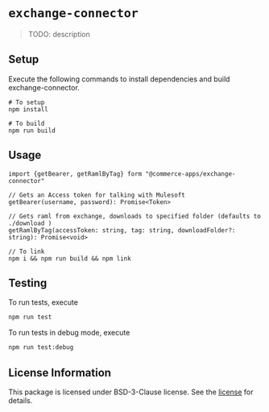 # `exchange-connector`

> TODO: description

## Setup

Execute the following commands to install dependencies and build exchange-connector.

    # To setup
    npm install

    # To build
    npm run build

## Usage

```
import {getBearer, getRamlByTag} form "@commerce-apps/exchange-connector"

// Gets an Access token for talking with Mulesoft
getBearer(username, password): Promise<Token>

// Gets raml from exchange, downloads to specified folder (defaults to ./download )
getRamlByTag(accessToken: string, tag: string, downloadFolder?: string): Promise<void> 

// To link
npm i && npm run build && npm link

```

## Testing

To run tests, execute
```bash
npm run test
```
To run tests in debug mode, execute
```bash
npm run test:debug
```

## License Information
This package is licensed under BSD-3-Clause license. See the [license](https://github.com/SalesforceCommerceCloud/commerce-sdk/blob/master/packages/exchange-connector/LICENSE.txt) for details.